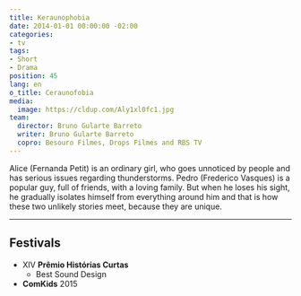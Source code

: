 ```yaml
---
title: Keraunophobia
date: 2014-01-01 00:00:00 -02:00
categories:
- tv
tags:
- Short
- Drama
position: 45
lang: en
o_title: Ceraunofobia
media:
  image: https://cldup.com/Aly1xl0fc1.jpg
team:
  director: Bruno Gularte Barreto
  writer: Bruno Gularte Barreto
  copro: Besouro Filmes, Drops Filmes and RBS TV
---
```


Alice (Fernanda Petit) is an ordinary girl, who goes unnoticed by people and has serious issues regarding thunderstorms. Pedro (Frederico Vasques) is a popular guy, full of friends, with a loving family. But when he loses his sight, he gradually isolates himself from everything around him and that is how these two unlikely stories meet, because they are unique.

---

## Festivals
* XIV **Prêmio Histórias Curtas**
  * Best Sound Design
* **ComKids** 2015
